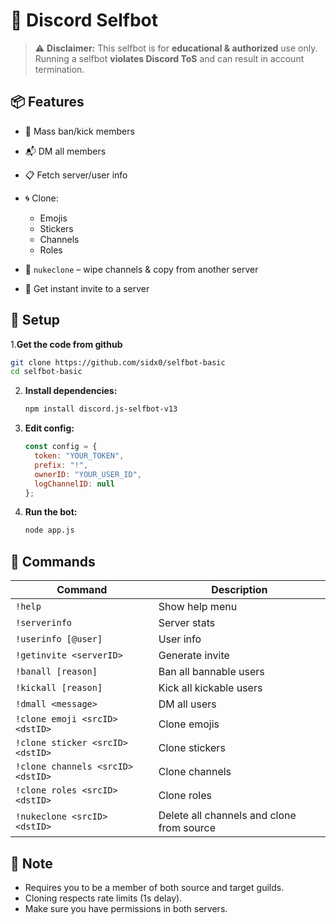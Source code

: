

# 🧠  Discord Selfbot

> ⚠️ **Disclaimer:** This selfbot is for **educational & authorized** use only. Running a selfbot **violates Discord ToS** and can result in account termination.

## 📦 Features

* 🔨 Mass ban/kick members 
* 📬 DM all members
* 📋 Fetch server/user info
* 🌀 Clone:

  * Emojis
  * Stickers
  * Channels
  * Roles
* 🔁 `nukeclone` – wipe channels & copy from another server
* 📩 Get instant invite to a server

## 🚀 Setup

1.**Get the code from github**

   ```bash
   git clone https://github.com/sidx0/selfbot-basic
   cd selfbot-basic
   ```

2. **Install dependencies:**

   ```bash
   npm install discord.js-selfbot-v13
   ```

3. **Edit config:**

   ```js
   const config = {
     token: "YOUR_TOKEN",
     prefix: "!",
     ownerID: "YOUR_USER_ID",
     logChannelID: null
   };
   ```

4. **Run the bot:**
   ```bash
   node app.js
   ```

## 📘 Commands

| Command                           | Description                               |
| --------------------------------- | ----------------------------------------- |
| `!help`                           | Show help menu                            |
| `!serverinfo`                     | Server stats                              |
| `!userinfo [@user]`               | User info                                 |
| `!getinvite <serverID>`           | Generate invite                           |
| `!banall [reason]`                | Ban all bannable users                    |
| `!kickall [reason]`               | Kick all kickable users                   |
| `!dmall <message>`                | DM all users                              |
| `!clone emoji <srcID> <dstID>`    | Clone emojis                              |
| `!clone sticker <srcID> <dstID>`  | Clone stickers                            |
| `!clone channels <srcID> <dstID>` | Clone channels                            |
| `!clone roles <srcID> <dstID>`    | Clone roles                               |
| `!nukeclone <srcID> <dstID>`      | Delete all channels and clone from source |

## 🧠 Note

* Requires you to be a member of both source and target guilds.
* Cloning respects rate limits (1s delay).
* Make sure you have permissions in both servers.



